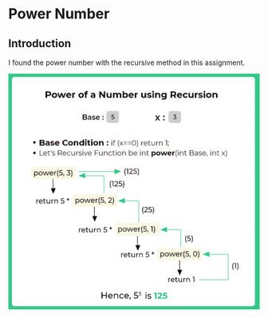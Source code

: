 # Power Number

## Introduction

I found the power number with the recursive method in this assignment.

<img src=".\image\custom.jpg" alt="power number recursive method">
